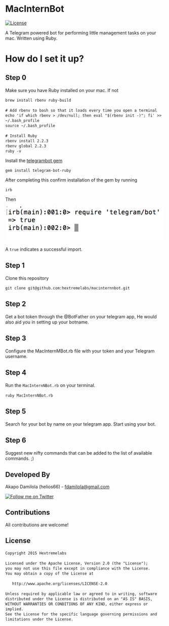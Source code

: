 MacInternBot
======================
[![License](https://img.shields.io/badge/license-Apache%202-blue.svg)](https://www.apache.org/licenses/LICENSE-2.0)

A Telegram powered bot for performing little management tasks on your mac. Written using Ruby.

# How do I set it up?

## Step 0

####
Make sure you have Ruby installed on your mac. If not

```
brew install rbenv ruby-build

# Add rbenv to bash so that it loads every time you open a terminal
echo 'if which rbenv > /dev/null; then eval "$(rbenv init -)"; fi' >> ~/.bash_profile
source ~/.bash_profile

# Install Ruby
rbenv install 2.2.3
rbenv global 2.2.3
ruby -v
```
Install the [telegrambot gem](https://github.com/atipugin/telegram-bot-ruby)
```
gem install telegram-bot-ruby
```

After completing this confirm installation of the gem by running
```
irb
```

Then

![screenshot of expected irb command](https://raw.githubusercontent.com/hextremelabs/macinternnbot/master/logo/irb.png)

A `true` indicates a successful import.


## Step 1

####
Clone this repository 
```
git clone git@github.com:hextremelabs/macinternnbot.git
```

## Step 2

####
Get a bot token through the @BotFather on your telegram app, He would also aid you in setting up your botname.

## Step 3

####
Configure the MacInternMBot.rb file with your token and your Telegram username.

## Step 4

####
Run the `MacInternNBot.rb` on your terminal.

`ruby MacInternNBot.rb`

## Step 5

####
Search for your bot by name on your telegram app. 
Start using your bot.

## Step 6

####
Suggest new nifty commands that can be added to the list of available commands. ;)


Developed By
-------
Akapo Damilola (helios66) - <fdamilola@gmail.com>

<a href="https://twitter.com/_fdamilola">
<img alt="Follow me on Twitter"
src="https://upload.wikimedia.org/wikipedia/en/thumb/9/9f/Twitter_bird_logo_2012.svg/1259px-Twitter_bird_logo_2012.svg.png" width="75"/>
</a>

Contributions
-------

All contributions are welcome!

License
-------

    Copyright 2015 Hextremelabs

    Licensed under the Apache License, Version 2.0 (the "License");
    you may not use this file except in compliance with the License.
    You may obtain a copy of the License at

       http://www.apache.org/licenses/LICENSE-2.0

    Unless required by applicable law or agreed to in writing, software
    distributed under the License is distributed on an "AS IS" BASIS,
    WITHOUT WARRANTIES OR CONDITIONS OF ANY KIND, either express or implied.
    See the License for the specific language governing permissions and
    limitations under the License.
